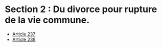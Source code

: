 # Section 2 : Du divorce pour rupture de la vie commune.

- [Article 237](article-237.md)
- [Article 238](article-238.md)

